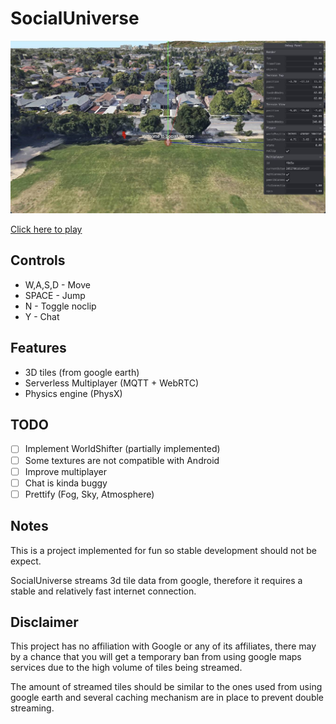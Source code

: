 # SocialUniverse
![Main window screenshot](./dist/assets/Screenshot.jpg)

[Click here to play](https://aifanatic.github.io/SocialUniverse/dist/index.html)


## Controls
- W,A,S,D - Move
- SPACE - Jump
- N - Toggle noclip
- Y - Chat

## Features
- 3D tiles (from google earth)
- Serverless Multiplayer (MQTT + WebRTC)
- Physics engine (PhysX)

## TODO
- [ ] Implement WorldShifter (partially implemented)
- [ ] Some textures are not compatible with Android
- [ ] Improve multiplayer
- [ ] Chat is kinda buggy
- [ ] Prettify (Fog, Sky, Atmosphere)

## Notes
This is a project implemented for fun so stable development should not be expect.

SocialUniverse streams 3d tile data from google, therefore it requires a stable and relatively fast internet connection.

## Disclaimer
This project has no affiliation with Google or any of its affiliates, there may by a chance that you will get a temporary ban from using google maps services due to the high volume of tiles being streamed.

The amount of streamed tiles should be similar to the ones used from using google earth and several caching mechanism are in place to prevent double streaming.
